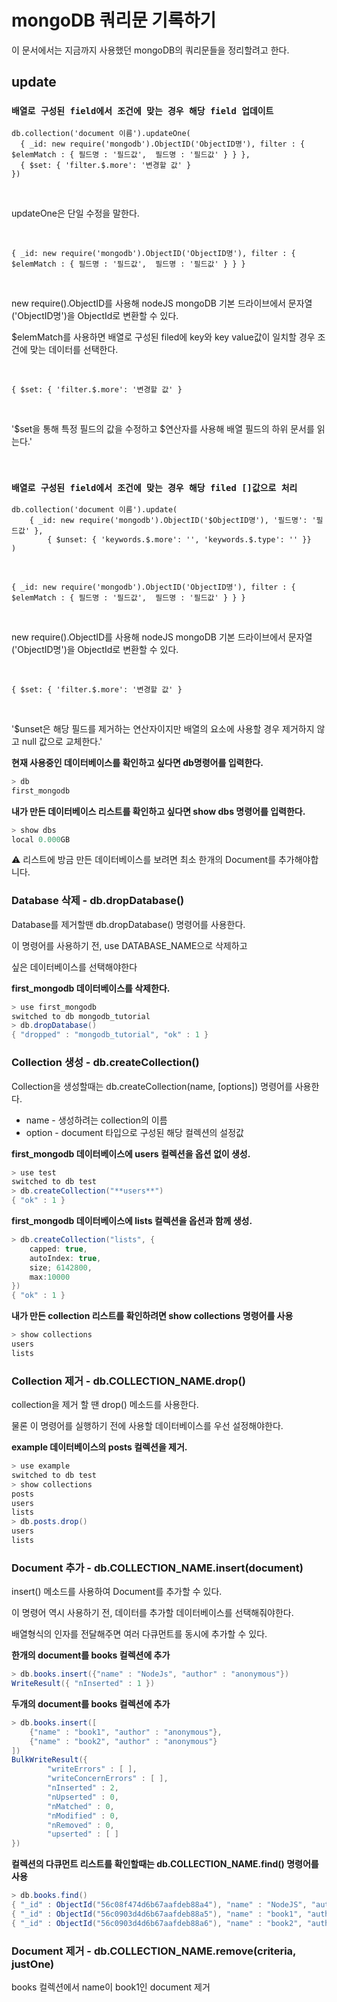 # mongoDB 쿼리문 기록하기

이 문서에서는 지금까지 사용했던 mongoDB의 쿼리문들을 정리할려고 한다.

## update

### `배열로 구성된 field에서 조건에 맞는 경우 해당 field 업데이트`

```
db.collection('document 이름').updateOne(
  { _id: new require('mongodb').ObjectID('ObjectID명'), filter : { $elemMatch : { 필드명 : '필드값',  필드명 : '필드값' } } },
  { $set: { 'filter.$.more': '변경할 값' }
})
```

<br />

updateOne은 단일 수정을 말한다.

<br />

```
{ _id: new require('mongodb').ObjectID('ObjectID명'), filter : { $elemMatch : { 필드명 : '필드값',  필드명 : '필드값' } } }
```
<br />

new require().ObjectID를 사용해 nodeJS mongoDB 기본 드라이브에서 문자열('ObjectID명')을 ObjectId로 변환할 수 있다.

$elemMatch를 사용하면 배열로 구성된 filed에 key와 key value값이 일치할 경우 조건에 맞는 데이터를 선택한다.

<br/>

```
{ $set: { 'filter.$.more': '변경할 값' }
```

<br />

'$set을 통해 특정 필드의 값을 수정하고 $연산자를 사용해 배열 필드의 하위 문서를 읽는다.'

<br />

### `배열로 구성된 field에서 조건에 맞는 경우 해당 filed []값으로 처리`

```
db.collection('document 이름').update(
	{ _id: new require('mongodb').ObjectID('$ObjectID명'), '필드명': '필드값' },
        { $unset: { 'keywords.$.more': '', 'keywords.$.type': '' }}
)
```

<br />

```
{ _id: new require('mongodb').ObjectID('ObjectID명'), filter : { $elemMatch : { 필드명 : '필드값',  필드명 : '필드값' } } }
```
<br />

new require().ObjectID를 사용해 nodeJS mongoDB 기본 드라이브에서 문자열('ObjectID명')을 ObjectId로 변환할 수 있다.

<br />

```
{ $set: { 'filter.$.more': '변경할 값' }
```

<br />

'$unset은 해당 필드를 제거하는 연산자이지만 배열의 요소에 사용할 경우 제거하지 않고 null 값으로 교체한다.'

**현재 사용중인 데이터베이스를 확인하고 싶다면 db명령어를 입력한다.**

```csharp
> db
first_mongodb
```

**내가 만든 데이터베이스 리스트를 확인하고 싶다면 show dbs 명령어를 입력한다.**

```csharp
> show dbs
local 0.000GB
```

<aside>
⚠️ 리스트에 방금 만든 데이터베이스를 보려면 최소 한개의 Document를 추가해야합니다.

</aside>

### Database 삭제 - db.dropDatabase()

Database를 제거할땐 db.dropDatabase() 명령어를 사용한다.

이 명령어를 사용하기 전, use DATABASE_NAME으로 삭제하고 

싶은 데이터베이스를 선택해야한다

**first_mongodb 데이터베이스를 삭제한다.**

```csharp
> use first_mongodb
switched to db mongodb_tutorial
> db.dropDatabase()
{ "dropped" : "mongodb_tutorial", "ok" : 1 }
```

### Collection 생성 - db.createCollection()

Collection을 생성할때는 db.createCollection(name, [options]) 명령어를 사용한다.

- name - 생성하려는 collection의 이름
- option - document 타입으로 구성된 해당 컬렉션의 설정값

**first_mongodb 데이터베이스에 users 컬렉션을 옵션 없이 생성.**

```csharp
> use test
switched to db test
> db.createCollection("**users**")
{ "ok" : 1 }
```

**first_mongodb 데이터베이스에 lists 컬렉션을 옵션과 함께 생성.**

```csharp
> db.createCollection("lists", {
	capped: true,
	autoIndex: true,
	size; 6142800,
	max:10000
})
{ "ok" : 1 }
```

**내가 만든 collection 리스트를 확인하려면 show collections 명령어를 사용**

```csharp
> show collections
users
lists
```

### Collection 제거 - db.COLLECTION_NAME.drop()

collection을 제거 할 땐 drop() 메소드를 사용한다.

물론 이 명령어를 실행하기 전에 사용할 데이터베이스를 우선 설정해야한다.

**example 데이터베이스의 posts 컬렉션을 제거.**

```csharp
> use example
switched to db test
> show collections
posts
users
lists
> db.posts.drop()
users
lists
```

### Document 추가 - db.COLLECTION_NAME.insert(document)

insert() 메소드를 사용하여 Document를 추가할 수 있다.

이 명령어 역시 사용하기 전, 데이터를 추가할 데이터베이스를 선택해줘야한다.

배열형식의 인자를 전달해주면 여러 다큐먼트를 동시에 추가할 수 있다.

**한개의 document를 books 컬렉션에 추가**

```csharp
> db.books.insert({"name" : "NodeJs", "author" : "anonymous"})
WriteResult({ "nInserted" : 1 })
```

**두개의 document를 books 컬렉션에 추가**

```csharp
> db.books.insert([
	{"name" : "book1", "author" : "anonymous"},
	{"name" : "book2", "author" : "anonymous"}
])
BulkWriteResult({
        "writeErrors" : [ ],
        "writeConcernErrors" : [ ],
        "nInserted" : 2,
        "nUpserted" : 0,
        "nMatched" : 0,
        "nModified" : 0,
        "nRemoved" : 0,
        "upserted" : [ ]
})
```

**컬렉션의 다큐먼트 리스트를 확인할때는 db.COLLECTION_NAME.find() 명령어를 사용**

```csharp
> db.books.find()
{ "_id" : ObjectId("56c08f474d6b67aafdeb88a4"), "name" : "NodeJS", "author" : "anonymous" }
{ "_id" : ObjectId("56c0903d4d6b67aafdeb88a5"), "name" : "book1", "author" : "anonymous" }
{ "_id" : ObjectId("56c0903d4d6b67aafdeb88a6"), "name" : "book2", "author" : "anonymous" }
```

### **Document 제거 - db.COLLECTION_NAME.remove(criteria, justOne)**

books 컬렉션에서 name이 book1인 document 제거
